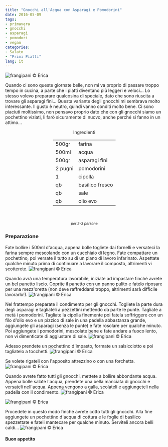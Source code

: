 ```yaml
---
title: "Gnocchi all'Acqua con Asparagi e Pomodorini"
date: 2016-05-09
tags:
- primavera
- gnocchi
- asparagi
- pomodori
- vegan
categories:
- Salato
- "Primi Piatti"
lang: it
---
```

![](../2016-05-09-gnocchi-all-acqua-con-asparagi-e-pomodorini/header.jpg "frangipani © Erica")

Quando ci sono queste giornate belle, non mi va proprio di passare troppo tempo in cucina, a parte che i piatti diventano più leggeri e veloci... Lo stesso volevo preparare qualcosina di speciale, dato che sono riuscita a trovare gli asparagi fini... Questa variante degli gnocchi mi sembrava molto interessante. Il gusto è neutro, quindi vanno conditi molto bene. Ci sono piaciuti moltissimo, non pensavo proprio dato che con gli gnocchi siamo un pochettino viziati, li farò sicuramente di nuovo, anche perché si fanno in un attimo...

<div id="wrapper" style="text-align: center">
  <div id="yourdiv" style="display: inline-block;">
    <div class="ingredients">
      <div class="ingredients-title">Ingredienti</div>
      <table>
        <tbody>
          <tr>
            <td>500gr</td>
            <td>farina</td>
          </tr>
          <tr>
            <td>500ml</td>
            <td>acqua</td>
          </tr>
          <tr>
            <td>500gr</td>
            <td>asparagi fini</td>
          </tr>
          <tr>
            <td>2 pugni</td>
            <td>pomodorini</td>
          </tr>
          <tr>
            <td>1</td>
            <td>cipolla</td>
          </tr>
          <tr>
            <td>qb</td>
            <td>basilico fresco</td>
          </tr>
          <tr>
            <td>qb</td>
            <td>sale</td>
          </tr>
          <tr>
            <td>qb</td>
            <td>olio evo</td>
          </tr>
        </tbody>
      </table>
      <br></br>
      <i class="pull-right" style="font-size: 80%;">per 2-3 persone</i>
    </div>
  </div>
</div>


<h3>
  <font color="grey">
    <i class="fa-solid fa-gears"></i>
  </font> Preparazione
</h3>

Fate bollire i 500ml d'acqua, appena bolle togliete dai fornelli e versateci la farina sempre mescolando con un cucchiaio di legno. Fate compattare un pochettino, poi versate il tutto su di un piano di lavoro infarinato. Aspettate qualche minuto prima di continuare a lavorare il composto, altrimenti vi scotterete.
![](../2016-05-09-gnocchi-all-acqua-con-asparagi-e-pomodorini/impasto1.jpg "frangipani © Erica")

Quando avrà una temperatura lavorabile, iniziate ad impastare finché avrete un bel panetto liscio. Coprite il panetto con un panno pulito e fatelo riposare per una mezz'oretta (non deve raffreddarsi troppo, altrimenti sarà difficile lavorarlo!).
![](../2016-05-09-gnocchi-all-acqua-con-asparagi-e-pomodorini/impasto2.jpg "frangipani © Erica")

Nel frattempo preparate il condimento per gli gnocchi. Togliete la parte dura degli asparagi e tagliateli a pezzettini mettendo da parte le punte. Tagliate a metà i pomodorini. Tagliate la cipolla finemente poi fatela soffriggere con un filo d'olio evo e un pizzico di sale in una padella abbastanza grande, aggiungete gli asparagi (senza le punte) e fate rosolare per qualche minuto. Poi aggiungete i pomodorini, mescolate bene e fate andare a fuoco lento, non vi dimenticate di aggiustare di sale.
![](../2016-05-09-gnocchi-all-acqua-con-asparagi-e-pomodorini/condimento.jpg "frangipani © Erica")

Adesso prendete un pochettino d'impasto, formate un salsicciotto e poi tagliatelo a tocchetti.
![](../2016-05-09-gnocchi-all-acqua-con-asparagi-e-pomodorini/gnocchi1.jpg "frangipani © Erica")

Se volete rigateli con l'apposito attrezzino o con una forchetta.
![](../2016-05-09-gnocchi-all-acqua-con-asparagi-e-pomodorini/gnocchi2.jpg "frangipani © Erica")

Quando avrete fatto tutti gli gnocchi, mettete a bollire abbondante acqua. Appena bolle salate l'acqua, prendete una bella manciata di gnocchi e versateli nell'acqua. Appena vengono a galla, scolateli e aggiungeteli nella padella con il condimento.
![](../2016-05-09-gnocchi-all-acqua-con-asparagi-e-pomodorini/pentola.jpg "frangipani © Erica")

![](../2016-05-09-gnocchi-all-acqua-con-asparagi-e-pomodorini/padella.jpg "frangipani © Erica")

Procedete in questo modo finché avrete cotto tutti gli gnocchi. Alla fine aggiungete un pochettino d'acqua di cottura e le foglie di basilico spezzettate e fateli mantecare per qualche minuto. Serviteli ancora belli caldi...
![](../2016-05-09-gnocchi-all-acqua-con-asparagi-e-pomodorini/risultato.jpg "frangipani © Erica")


<h4>Buon appetito
  <font color="red">
    <i class="fa-regular fa-face-smile"></i>
  </font>
</h4>

